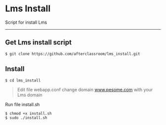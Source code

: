 Lms Install
===================


Script for install Lms

----------


Get Lms install script
-------------

    $ git clone https://github.com/afterclassroom/lms_install.git

Install
-------------

   

    $ cd lms_install

> Edit file webapp.conf change domain www.pesome.com with your Lms domain

Run file install.sh

    $ chmod +x install.sh
    $ sudo ./install.sh
